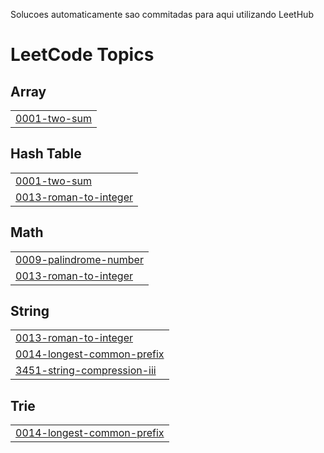 Solucoes automaticamente sao commitadas para aqui utilizando LeetHub

<!---LeetCode Topics Start-->
# LeetCode Topics
## Array
|  |
| ------- |
| [0001-two-sum](https://github.com/Matheuxx19/LeetCode/tree/master/0001-two-sum) |
## Hash Table
|  |
| ------- |
| [0001-two-sum](https://github.com/Matheuxx19/LeetCode/tree/master/0001-two-sum) |
| [0013-roman-to-integer](https://github.com/Matheuxx19/LeetCode/tree/master/0013-roman-to-integer) |
## Math
|  |
| ------- |
| [0009-palindrome-number](https://github.com/Matheuxx19/LeetCode/tree/master/0009-palindrome-number) |
| [0013-roman-to-integer](https://github.com/Matheuxx19/LeetCode/tree/master/0013-roman-to-integer) |
## String
|  |
| ------- |
| [0013-roman-to-integer](https://github.com/Matheuxx19/LeetCode/tree/master/0013-roman-to-integer) |
| [0014-longest-common-prefix](https://github.com/Matheuxx19/LeetCode/tree/master/0014-longest-common-prefix) |
| [3451-string-compression-iii](https://github.com/Matheuxx19/LeetCode/tree/master/3451-string-compression-iii) |
## Trie
|  |
| ------- |
| [0014-longest-common-prefix](https://github.com/Matheuxx19/LeetCode/tree/master/0014-longest-common-prefix) |
<!---LeetCode Topics End-->
